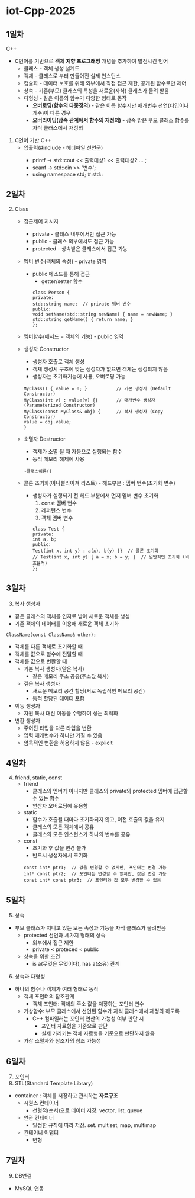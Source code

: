 # iot-Cpp-2025
## 1일차 
C++
- C언어를 기반으로 **객체 지향 프로그래밍** 개념을 추가하여 발전시킨 언어
    - 클래스 - 객체 생성 설계도
    - 객체 - 클래스로 부터 만들어진 실제 인스턴스
    - 캡슐화 - 데이터 보호를 위해 외부에서 직접 접근 제한, 공개된 함수로만 제어
    - 상속 - 기존(부모) 클래스의 특성을 새로운(자식) 클래스가 물려 받음
    - 다형성 - 같은 이름의 함수가 다양한 형태로 동작
        - **오버로딩(함수의 다중정의)** - 같은 이름 함수지만 매개변수 선언(타입이나 개수)이 다른 경우
        - **오버라이딩(상속 관계에서 함수의 재정의)** - 상속 받은 부모 클래스 함수를 자식 클래스에서 재정의

1. C언어 기반 C++
    - 입출력(#include <iostream> - 헤더파일 선언문)
        - printf -> std::cout << 출력대상1 << 출력대상2 ... ;
        - scanf  -> std::cin >> '변수';
        - using namespace std;  # std:: 

## 2일차
2. Class
    - 접근제어 지시자
        - private - 클래스 내부에서만 접근 가능
        - public - 클래스 외부에서도 접근 가능
        - protected - 상속받은 클래스에서 접근 가능
    - 멤버 변수(객체의 속성) - private 영역
        - public 메소드를 통해 접근
            - getter/setter 함수
            ```
            class Person {
            private:
            std::string name;  // private 멤버 변수
            public:
            void setName(std::string newName) { name = newName; }
            std::string getName() { return name; }
            }; 
            ```
    - 멤버함수(메서드 =  객체의 기능) - public 영역

    - 생성자 Constructor 
        - 생성자 호출로 객체 생성
        - 객체 생성시 구조에 맞는 생성자가 없으면 객체는 생성되지 않음
        - 생성자는 초기화기능에 사용, 오버로딩 가능
        ```
        MyClass() { value = 0; }           // 기본 생성자 (Default Constructor)
        MyClass(int v) : value(v) {}       // 매개변수 생성자 (Parameterized Constructor)
        MyClass(const MyClass& obj) {      // 복사 생성자 (Copy Constructor)
        value = obj.value;
        }
        ```
    - 소멸자 Destructor 
        - 객제가 소멸 될 때 자동으로 실행되는 함수
        - 동적 메모리 해제에 사용
        ```
        ~클래스이름()
        ```

    - 콜론 초기화(이니셜라이져 리스트)  - 헤드부분 : 멤버 번수(초기화 변수)
        - 생성자가 실행되기 전 헤드 부분에서 먼저 멤버 변수 초기화
            1. const 멤버 변수
            2. 레퍼런스 변수
            3. 객체 멤버 변수
            ```
            class Test {
            private:
            int a, b;
            public:
            Test(int x, int y) : a(x), b(y) {}  // 콜론 초기화
            // Test(int x, int y) { a = x; b = y; }  // 일반적인 초기화 (비효율적)
            };
            ```

## 3일차
3. 복사 생성자
- 같은 클래스의 객체를 인자로 받아 새로운 객체를 생성
- 기존 객체의 데이터를 이용해 새로운 객체 초기화
```
ClassName(const ClassName& other);
```
 - 객체를 다른 객체로 초기화할 때
 - 객체를 값으로 함수에 전달할 때
 - 객체를 값으로 변환할 때
    - 기본 복사 생성자(얕은 복사)
        - 같은 메모리 주소 공유(주소값 복사)
    - 깊은 복사 생성자
        - 새로운 메모리 공간 할당(서로 독립적인 메모리 공간)
        - 동적 할당된 데이터 포함
- 이동 생성자
    - 자원 복사 대신 이동을 수행하여 성는 최적화
- 변환 생성자
    - 주어진 타입을 다른 타입을 변환
    - 입력 매개변수가 하나만 가질 수 있음
    - 암묵적인 변환을 허용하지 않음 - explicit

## 4일차
4. friend, static, const
    - friend
        - 클래스의 멤버가 아니지만 클래스의 private와 protected 멤버에 접근할 수 있는 함수
        - 연산자 오버로딩에 유용함
    - static
        - 함수가 호출될 때마다 초기화되지 않고, 이전 호출의 값을 유지
        - 클래스의 모든 객체에서 공유
        - 클래스의 모든 인스턴스가 하나의 변수를 공유
    - const 
        - 초기화 후 값을 변경 불가
        - 반드시 생성자에서 초기화
        ```
        const int* ptr1;  // 값을 변경할 수 없지만, 포인터는 변경 가능
        int* const ptr2;  // 포인터는 변경할 수 없지만, 값은 변경 가능
        const int* const ptr3;  // 포인터와 값 모두 변경할 수 없음
        ```
    
## 5일차
5. 상속
- 부모 클래스가 지니고 있는 모든 속성과 기능을 자식 클래스가 물려받음
    - protected 선언과 세가지 형태의 상속
        - 외부에서 접근 제한
        - private < proteced < public
    - 상속을 위한 조건
        - is a(무엇은 무엇이다), has a(소유) 관계
        
6. 상속과 다형성
- 하나의 함수나 객체가 여러 형태로 동작
    - 객체 포인터의 참조관계
        - 객체 포인터: 객체의 주소 값을 저장하는 포인터 변수
    - 가상함수: 부모 클래스에서 선언된 함수가 자식 클래스에서 재정의 하도록
        - C++ 컴파일러는 포인터 연산의 가능성 여부 판단 시 
            - 포인터 자료형을 기준으로 판단
            - 실제 가리키는 객체 자료형을 기준으로 판단하지 않음
    - 가상 소멸자와 참조자의 참조 가능성

## 6일차 
7. 포인터
8. STL(Standard Template Library)
- container : 객체를 저장하고 관리하는 **자료구조**
    - 시퀀스 컨테이너
        - 선형적(순서)으로 데이터 저장. vector, list, queue
    - 연관 컨테이너
        - 일정한 규칙에 따라 저장. set. multiset, map, multimap
    - 컨테이너 어댑터
        - 변형

## 7일차
9. DB연결
- MySQL 연동

